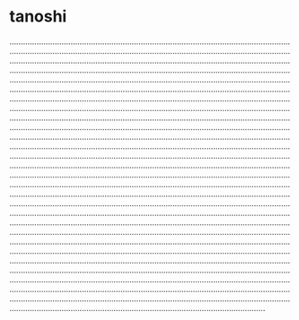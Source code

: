 # tanoshi

.................................................................................................................................................................................................................................................................................................................................................................................................................................................................................................................................................................................................................................................................................................................................................................................................................................................................................................................................................................................................................................................................................................................................................................................................................................................................................................................................................................................................................................................................................................................................................................................................................................................................................................................................................................................................................................................................................................................................................................................................................................................................................................................................................................................................................................................................................................................................................................................................................................................................................................................................................................................................................................................................................................................................................................................................................................................................................................................................................................................................................................................................................................................................................................................................................................................................................................................................................................................................................................................................................................................................................................................................................................................................................................................................